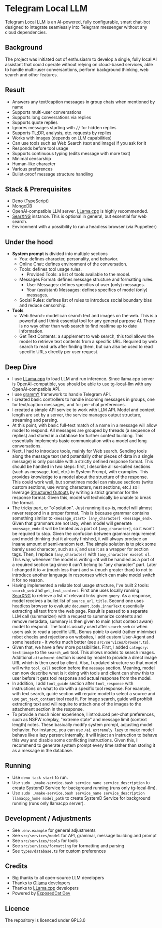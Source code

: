 # Telegram Local LLM
Telegram Local LLM is an AI-powered, fully configurable, smart chat-bot designed to integrate seamlessly into Telegram messenger without any cloud dependencies.

## Background
The project was initiated out of enthusiasm to develop a single, fully local AI assistant that could operate without relying on cloud-based services, able to handle multi-user conversantions, perform background thinking, web search and other features.

## Result
- Answers any text/caption messages in group chats when mentioned by name
- Supports multi-user conversations
- Supports long conversations via replies
- Supports quote replies
- Ignores messages starting with `//` for hidden replies
- Supports TL;DR, analysis, etc. requests by replies
- Works with images (depends on LLM capabilities)
- Can use tools such as Web Search (text and image) if you ask for it
- Responds before tool usage
- Supports continuous typing (edits message with more text)
- Minimal censorship
- Human-like character
- Various preferences
- Bullet-proof message structure handling

## Stack & Prerequisites
- Deno (TypeScript)
- MongoDB
- OpenAI-compatible LLM server. [LLama.cpp](https://github.com/ggerganov/llama.cpp) is highly recommended.
- [SearXNG](https://github.com/searxng/searxng) instance. This is optional in general, but essential for web search.
- Environment with a possibility to run a headless browser (via Puppeteer)

## Under the hood
- **System prompt** is divided into multiple sections
	- You: defines character, personality, and behavior.
	- Online Chat: defines environment of the conversation.
	- Tools: defines tool usage rules.
		- Provided Tools: a list of tools available to the model.
	- Messages Format: defines message structure and formatting rules.
		- User Messages: defines specifics of user (only) messages.
		- Your (assistant) Messages: defines specifics of model (only) messages.
	- Social Rules: defines list of rules to introduce social boundary bias and reduce censorship.
- **Tools**
	- Web Search: model can search text and images on the web. This is a powerful and I think essential tool for any general purpose AI. There is no way other than web search to find realtime up to date information.
	- Get Text Contents: a supplement to web search, this tool allows the model to retrieve text contents from a specific URL. Required by web search to read urls after finding them, but can also be used to read specific URLs directly per user request.

## Deep Dive
- I use [LLama.cpp](https://github.com/ggerganov/llama.cpp) to load LLM and run inference. Since llama.cpp server is OpenAI-compatible, you should be able to use tg-local-llm with any OpenAI-compatible API.
- I use [grammY](https://grammy.dev/) framework to handle Telegram API.
- I created basic controllers to handle incoming messages in groups, one for text/caption messages, and for per-chat preferences.
- I created a simple API service to work with LLM API. Model and context length are set by a server, the service manages output structure, streaming and parsing.
- At this point, with basic full-text match of a name in a message will allow model to respond. All messages are grouped by threads (a sequence of replies) and stored in a database for further context building. This essentially implements basic communication with a model and long conversations.
- Next, I had to introduce tools, mainly for Web search. Sending tools along the message text (and potentially other pieces of data in a single message) is only possible with a strictly defined response format. This should be handled in two steps: first, I describe all so-called sections (such as message, tool, etc.) in System Prompt, with examples. This provides knowledge to a model about the structure of the response. This could work well, but sometimes model can misuse sections (write custom sections, use wrong characters, nest sections, etc.) so I leverage [Structured Outputs](https://github.com/ggerganov/llama.cpp/blob/master/grammars/README.md) by writing a strict grammar for the response format. Given this, model will technically be unable to break the format.
- The tricky part, or "σ̌-solution". Just running it as-is, model will almost never respond in a proper format. This is because grammar contains something similar to `<message_start> [any_character] <message_end>`. Given that grammars are not lazy, when model will generate `<message_end>` it will be treated as a part of `[any_character]`, so it won't be required to stop. Given the confusion between grammar requirement and model thinking that it already finished, it will always produce an insane amount of semi-random text. The simple solution is to pick some barely used character, such as `σ̌`, and use it as a wrapper for section tags. Then, I replace `[any_character]` with `[any_character except σ̌]`. This way, whenever the model is writing `σ̌` it will be handled as a part of a required section tag since it can't belong to "any character" part. Later I changed it to `≪` (much less than) and `≫` (much greater than) to not to introduce another language in responses which can make model switch it for no reason.
- Having implemented a reliable tool usage structure, I've built 2 tools: `search_web` and `get_text_content`. First one uses locally running [SearXNG](https://github.com/searxng/searxng) to retrieve a list of relevant links given `query`. As a response, model receives a bullet list of `source_url`, `title`. Second one uses headless browser to evaluate `document.body.innerText` essentially extracting all text from the web page. Result is passed to a separate LLM call (summarizer) with a request to summarize contents and remove metadata, summary is then given to main (chat context aware) model to respond. The tool is usually used after `search_web` or when users ask to read a specific URL. Bonus point: to avoid (rather minimise) robot checks and rejections on websites, I add custom User-Agent and some headers - it works much better (see `src/services/browser.ts`).
- Given that, we have a few more possibilities. First, I added `category: text|image` to the `search_web` tool. This allows models to search images. Additional `attachment` section is used by model to provide a direct image URL which is then used by client. Also, I updated structure so that model will write `tool_call` section before the `message` section. Meaning, model can now describe what is it doing with tools and client can show this to user before it gets tool response and actual response from the model.
- In addition, I add `tool_guide` section after `tool_response` with instructions on what to do with a specific tool response. For example, with text search, guide section will require model to select a source and use `get_text_content` tool read it. For image search, guide will prohibit extracting text and will require to attach one of the images to the attachment section in the response.
- To provide a much nicer experience, I introduced per-chat preferences, such as NSFW roleplay, "extreme state" and message limit (context length) notes. These basically modify system prompt, adjusting model behavior. For instance, you can use `/ai extremely lazy` to make model behave like a lazy person: internally, it will inject an instruction to behave this way and disable some conflicting instructions. Given this, I recommend to generate system prompt every time rather than storing it as a message in the database.

## Running
- Use `deno task start` to run.
- Use `sudo ./make-service.bash service_name service_description` to create SystemD Service for background running (runs only tg-local-llm).
- Use `sudo ./make-service.bash service_name service_description llamacpp_home model_path` to create SystemD Service for background running (runs only llamacpp server).

## Development / Adjustments
- See `.env.example` for general adjustments
- See `src/services/model` for API, grammar, message building and prompt
- See `src/services/tools` for tools
- See `src/services/formatting` for formatting and parsing
- See `types/database.ts` for custom preferences

## Credits
- Big thanks to all open-source LLM developers
- Thanks to [Ollama](https://ollama.com) developers
- Thanks to [LLama.cpp](https://github.com/ggerganov/llama.cpp) developers
- Powered by [ExposedCat Dev](https://t.me/ExposedCatDev)

## Licence
The repository is licenced under GPL3.0
